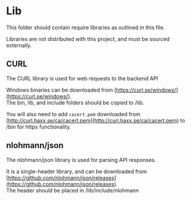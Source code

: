 # Lib
This folder should contain require libraries as outlined in this file.

Libraries are not distributed with this project, and must be sourced externally.

## CURL
The CURL library is used for web requests to the backend API

Windows binaries can be downloaded from [https://curl.se/windows/](https://curl.se/windows/). <br/>
The bin, lib, and include folders should be copied to /lib.

You will also need to add `cacert.pem` downloaded from [http://curl.haxx.se/ca/cacert.pem](http://curl.haxx.se/ca/cacert.pem) to /bin for https functionality.

## nlohmann/json
The nlohmann/json library is used for parsing API responses.

It is a single-header library, and can be downloaded from [https://github.com/nlohmann/json/releases](https://github.com/nlohmann/json/releases). <br/>
The header should be placed in /lib/include/nlohmann